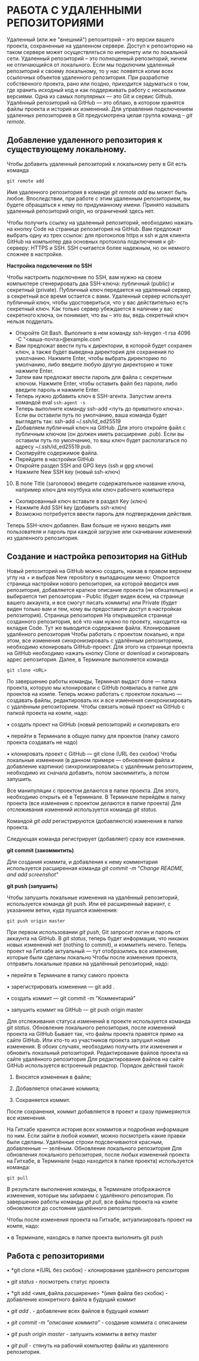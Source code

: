 # РАБОТА С УДАЛЕННЫМИ РЕПОЗИТОРИЯМИ

Удаленный (или же "внешний") репозиторий – это версии вашего проекта, сохраненные на удаленном сервере. Доступ к репозиторию на таком сервере может осуществляться по интернету или по локальной сети. Удаленный репозиторий – это  полноценный репозиторий, ничем не отличающийся от локального. Если мы подключим удаленный репозиторий к своему локальному, то у нас появятся копии всех ссылочных объектов удаленного репозитория. При разработке собственного проекта, рано или поздно, приходится задуматься о том, где хранить исходный код и как поддерживать работу с несколькими версиями. Одна из самых популярных — это Git и сервис Github. Удалённый репозиторий на GitHub — это облако, в котором хранятся файлы проекта и история их изменений. Для управления подключением удаленных репозиториев в Git предусмотрена целая группа команд – *git remote*. 

## Добавление удаленного репозитория к существующему локальному. 

Чтобы добавить удаленный репозиторий к локальному репу в Git есть команда 

```
git remote add
```

Имя удаленного репозитория в команде *git remote add* вы может быть любое. Впоследствии, при работе с этим удаленным репозиторием, вы будете обращаться к нему по придуманному имени. Принято называть удаленный репозиторий origin, но ограничений здесь нет.

Чтобы получить ссылку на удаленный репозиторий, необходимо нажать на кнопку Code на странице репозитория на GitHub. Вам предложат выбрать одну из трех ссылок: для протоколов https и ssh и для клиента GitHub на компьютер два основных протокола подключения к git-серверу: HTTPS и SSH. SSH считается более надежным, но он немного сложнее в настройке.

**Настройка подключения по SSH** 

Чтобы настроить подключение по SSH, вам нужно на своем компьютере сгенерировать два SSH-ключа: публичный (public) и секретный (private). Публичный ключ передается на удаленный сервер, а секретный все время остается с вами. Удаленный сервер использует публичный ключ, чтобы удостовериться, что у вас действительно есть секретный ключ. Как только сервер убеждается в наличии у вас секретного ключа, он понимает, что вы – это вы, ведь секретный ключ нельзя подделать.

* Откройте Git Bash.
Выполните в нем команду ssh-keygen -t rsa 4096 -C "<ваша-почта>@example.com"
* Вам предложат ввести путь к директории, в которой будет сохранен ключ, а также будет выведена директория для сохранения по умолчанию. Нажмите Enter, чтобы выбрать директорию по умолчанию, либо введите любую другую директорию и тоже нажмите Enter.
* Затем вам предложат ввести пароль для файла с секретным ключом. Нажмите Enter, чтобы оставить файл без пароля, либо введите пароль и нажмите Enter.
* Теперь нужно добавить ключ в SSH-агента. Запустим агента командой eval `ssh-agent -s`
* Теперь выполните команду ssh-add <путь до приватного ключа>. Если вы оставили путь по умолчанию, ваша команда будет выглядеть так: ssh-add ~/.ssh/id_ed25519
* Добавляем публичный ключ на GitHub. Для этого откройте файл с публичным ключом (он должен иметь расширение .pub). Если вы оставили путь по умолчанию, то ваш ключ будет располагаться по адресу ~/.ssh/id_ed25519.pub.
* Скопируйте содержимое файла.
* Перейдите в настройки GitHub
* Откройте раздел SSH and GPG keys (ssh и gpg ключи)
* Нажмите New SSH key (новый ssh-ключ)
10. В поле Title (заголовок) введите содержательное название ключа, например ключ для ноутбука или ключ рабочего компьютера
* Скопированный ключ вставьте в раздел Key (ключ)
* Нажмите Add SSH key (добавить ssh-ключ)
* Возможно потребуется ввести пароль для подтверждения действия.

Теперь SSH-ключ добавлен. Вам больше не нужно вводить имя пользователя и пароль при каждой загрузке или скачивании изменений из удаленного репозитория.

## Создание и настройка репозитория на GitHub

Новый репозиторий на GitHub можно создать, нажав в правом верхнем углу на + и выбрав New repository в выпадающем меню:
Откроется страница настройки нового репозитория, на которой вводится имя репозитория, добавляется краткое описание проекта (не обязательно) и выбирается тип репозитория  - Public (будет виден всем, на странице вашего аккаунта, и все смогут писать коммиты) или Private (будет виден только вам и тем, кому вы предоставите доступ в настройках репозитория).
Страница репозитория
На открывшейся странице созданного репозитория, всё что нам нужно по проекту, находится на вкладке Code. Тут же выводится содержание файла.
Клонирование удалённого репозитория
Чтобы работать с проектом локально, и при этом, все изменения синхронизировать с удалённым репозиторием, необходимо клонировать GitHub-проект.
Для этого на странице проекта на GitHub необходимо нажать кнопку Clone or download и скопировать адрес репозитория.
Далее, в Терминале выполняется команда 

```
git clone <URL>
```

По завершению работы команды, Терминал выдаст done — папка проекта, которую мы клонировали с GitHub появилась в папке для проектов на компе. Теперь можно работать с проектом локально — создавать файлы, редактировать их и все изменения синхронизировать с удалённым репозиторием.
Чтобы связать новый проект на GitHub с папкой проекта на компе, надо:

•	создать проект на GitHub (новый репозиторий) и скопировать его <URL>

•	перейти в Терминале в общую папку для проектов (папку самого проекта создавать не надо)

•	клонировать проект с GitHub — git clone <URL> (URL без скобок)
Чтобы локальные изменения (в данном примере — обновление файла и добавление картинки) синхронизировались с удалённым репозиторием, необходимо их сначала добавить, потом закоммитить, а потом запушить.
 
Все манипуляции с проектом делаются в папке проекта. Для этого, необходимо открыть её в Терминале. В Терминале перейдём в папку проекта (все изменения с проектом делаются в папке проекта)
Для отслеживания изменений используется команда *git status*.

Командой *git add* регистрируются (добавляются) изменения в папке проекта. 

Следующая команда регистрирует (добавляет) сразу все изменения. 

**git commit (закоммитить)**

Для создания коммита, и добавления к нему комментария используется расширенная команда 
*git commit -m "Change README, and add screenshot"*

**git push (запушить)**

Чтобы запушить локальные изменения на удалённый репозиторий, используется команда git push. Или её расширенный вариант, с указанием ветки, куда пушатся изменения:

```
git push origin master

```

При первом использовании *git push*, Git запросит логин и пароль от аккаунта на GitHub. В *git status*, теперь будет информация, что никаких новых изменений нет (nothing to commit), и коммитить нечего.
Теперь проект на Гитхабе актуальный — тут отобразились все изменения, которые были сделаны локально
Чтобы после изменения проекта, отправить локальные правки на удалённый репозиторий, надо:

•	перейти в Терминале в папку самого проекта

•	зарегистрировать изменения — git add .

•	создать коммит — git commit -m "Комментарий"

•	запушить коммит на GitHub — git push origin master

Для отслеживания статуса изменений в проекте используется команда *git status*.
Обновление локального репозитория, после изменений проекта на GitHub
Бывает так, что файлы проекта правятся прямо на сайте GitHub. Или кто-то из участников проекта запушил новые изменения. В обоих случаях, необходимо получить эти изменения и обновить локальный репозиторий.
Редактирование файлов проекта на сайте удалённого репозитория
Для редактирования файлов на сайте GitHub используется встроенный редактор. Порядок действий такой:

1.	Вносятся изменения в файле;

2.	Добавляется описание коммита;

3.	Сохраняется коммит.

После сохранения, коммит добавляется в проект и сразу примеряются все изменения.

На Гитхабе хранится история всех коммитов и подробная информация по ним. Если зайти в любой коммит, можно посмотреть какие правки были сделаны. Удалённые строки подсвечиваются красным, добавленные — зелёным.
Обновление локального репозитория
Для обновления локального репозитория, после любых изменений проекта на Гитхабе, в Терминале (надо находится в папке проекта) используется команда:

```
git pull
```

В результате выполнения команды, в Терминале отображаются изменения, которые мы забираем с удалённого репозитория. По завершению работы команды *git pull*, все файлы проекта на компе обновляются до состояния удалённого репозитория.

Чтобы после изменения проекта на Гитхабе, актуализировать проект на компе, надо:

•	в Терминале, находясь в папке проекта выполнить git push


## Работа с репозиториями

•	*git clone <URL> *(URL без скобок) - клонирование удалённого репозитория

•	*git status* - посмотреть статус проекта

•	*git add <имя_файла.расширение> *(имя файла без скобок) - добавление конкретного файла в будущий коммит

•	*git add .* - добавление всех файлов в будущий коммит

•	*git commit -m "описание коммита"* - создание коммита с описанием

•	*git push origin master* - запушить коммиты в ветку master

•	*git pull* - стянуть на рабочий компьютер файлы из удаленного репозитория.

